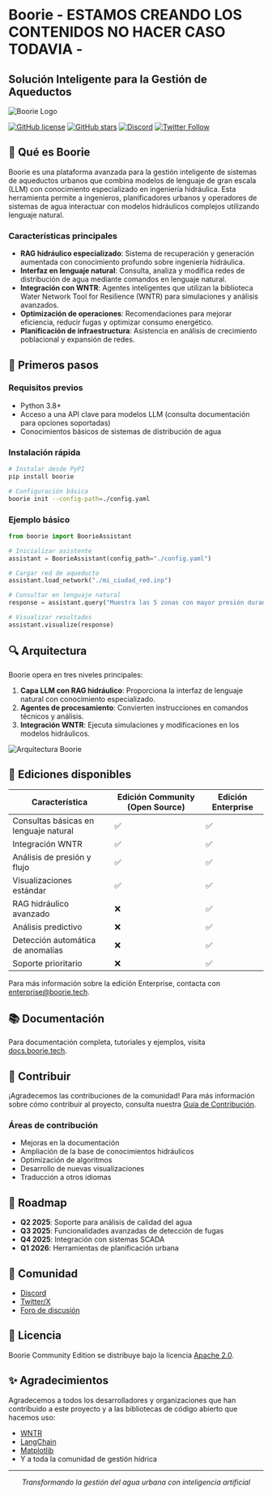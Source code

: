 # Boorie - ESTAMOS CREANDO LOS CONTENIDOS NO HACER CASO TODAVIA -

## Solución Inteligente para la Gestión de Aqueductos

![Boorie Logo](https://www.boorie.es/icons/logo.svg)

[![GitHub license](https://img.shields.io/github/license/boorie/boorie-core)](https://github.com/boorie/boorie-core/blob/main/LICENSE)
[![GitHub stars](https://img.shields.io/github/stars/boorie/boorie-core)](https://github.com/boorie/boorie-core/stargazers)
[![Discord](https://img.shields.io/discord/XXXXXX?logo=discord)](https://discord.gg/booorie)
[![Twitter Follow](https://img.shields.io/twitter/follow/BoorieTech?style=social)](https://twitter.com/BoorieTech)

## 🌊 Qué es Boorie

Boorie es una plataforma avanzada para la gestión inteligente de sistemas de aqueductos urbanos que combina modelos de lenguaje de gran escala (LLM) con conocimiento especializado en ingeniería hidráulica. Esta herramienta permite a ingenieros, planificadores urbanos y operadores de sistemas de agua interactuar con modelos hidráulicos complejos utilizando lenguaje natural.

### Características principales

- **RAG hidráulico especializado**: Sistema de recuperación y generación aumentada con conocimiento profundo sobre ingeniería hidráulica.
- **Interfaz en lenguaje natural**: Consulta, analiza y modifica redes de distribución de agua mediante comandos en lenguaje natural.
- **Integración con WNTR**: Agentes inteligentes que utilizan la biblioteca Water Network Tool for Resilience (WNTR) para simulaciones y análisis avanzados.
- **Optimización de operaciones**: Recomendaciones para mejorar eficiencia, reducir fugas y optimizar consumo energético.
- **Planificación de infraestructura**: Asistencia en análisis de crecimiento poblacional y expansión de redes.

## 🚀 Primeros pasos

### Requisitos previos

- Python 3.8+
- Acceso a una API clave para modelos LLM (consulta documentación para opciones soportadas)
- Conocimientos básicos de sistemas de distribución de agua

### Instalación rápida

```bash
# Instalar desde PyPI
pip install boorie

# Configuración básica
boorie init --config-path=./config.yaml
```

### Ejemplo básico

```python
from boorie import BoorieAssistant

# Inicializar asistente
assistant = BoorieAssistant(config_path="./config.yaml")

# Cargar red de aqueducto
assistant.load_network("./mi_ciudad_red.inp")

# Consultar en lenguaje natural
response = assistant.query("Muestra las 5 zonas con mayor presión durante horas pico")

# Visualizar resultados
assistant.visualize(response)
```

## 🔍 Arquitectura

Boorie opera en tres niveles principales:

1. **Capa LLM con RAG hidráulico**: Proporciona la interfaz de lenguaje natural con conocimiento especializado.
2. **Agentes de procesamiento**: Convierten instrucciones en comandos técnicos y análisis.
3. **Integración WNTR**: Ejecuta simulaciones y modificaciones en los modelos hidráulicos.

![Arquitectura Boorie](https://via.placeholder.com/800x400?text=Arquitectura+Boorie)

## 🌟 Ediciones disponibles

| Característica | Edición Community (Open Source) | Edición Enterprise |
|----------------|----------------------------------|-------------------|
| Consultas básicas en lenguaje natural | ✅ | ✅ |
| Integración WNTR | ✅ | ✅ |
| Análisis de presión y flujo | ✅ | ✅ |
| Visualizaciones estándar | ✅ | ✅ |
| RAG hidráulico avanzado | ❌ | ✅ |
| Análisis predictivo | ❌ | ✅ |
| Detección automática de anomalías | ❌ | ✅ |
| Soporte prioritario | ❌ | ✅ |

Para más información sobre la edición Enterprise, contacta con [enterprise@boorie.tech](mailto:enterprise@boorie.tech).

## 📚 Documentación

Para documentación completa, tutoriales y ejemplos, visita [docs.boorie.tech](https://docs.boorie.tech).

## 🤝 Contribuir

¡Agradecemos las contribuciones de la comunidad! Para más información sobre cómo contribuir al proyecto, consulta nuestra [Guía de Contribución](CONTRIBUTING.md).

### Áreas de contribución

- Mejoras en la documentación
- Ampliación de la base de conocimientos hidráulicos
- Optimización de algoritmos
- Desarrollo de nuevas visualizaciones
- Traducción a otros idiomas

## 📅 Roadmap

- **Q2 2025**: Soporte para análisis de calidad del agua
- **Q3 2025**: Funcionalidades avanzadas de detección de fugas
- **Q4 2025**: Integración con sistemas SCADA
- **Q1 2026**: Herramientas de planificación urbana

## 📣 Comunidad

- [Discord](https://discord.gg/boorie)
- [Twitter/X](https://twitter.com/BoorieTech)
- [Foro de discusión](https://github.com/boorie/boorie-core/discussions)

## 📄 Licencia

Boorie Community Edition se distribuye bajo la licencia [Apache 2.0](LICENSE).

## ✨ Agradecimientos

Agradecemos a todos los desarrolladores y organizaciones que han contribuido a este proyecto y a las bibliotecas de código abierto que hacemos uso:

- [WNTR](https://github.com/USEPA/WNTR)
- [LangChain](https://github.com/hwchase17/langchain)
- [Matplotlib](https://matplotlib.org/)
- Y a toda la comunidad de gestión hídrica

---

<p align="center">
  <i>Transformando la gestión del agua urbana con inteligencia artificial</i>
</p>
